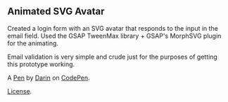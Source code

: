 Animated SVG Avatar
-------------------
Created a login form with an SVG avatar that responds to the input in the email field. Used the GSAP TweenMax library + GSAP's MorphSVG plugin for the animating. 

Email validation is very simple and crude just for the purposes of getting this prototype working. 

A [Pen](https://codepen.io/dsenneff/pen/QajVxO) by [Darin](https://codepen.io/dsenneff) on [CodePen](https://codepen.io).

[License](https://codepen.io/dsenneff/pen/QajVxO/license).